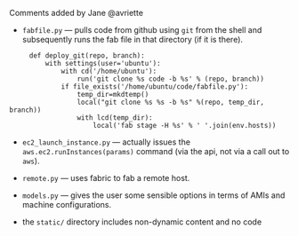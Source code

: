 Comments added by Jane @avriette

* `fabfile.py` &mdash; pulls code from github using `git` from the shell and subsequently runs the fab file in that directory (if it is there).

````
     def deploy_git(repo, branch):
         with settings(user='ubuntu'):
             with cd('/home/ubuntu'):
                 run('git clone %s code -b %s' % (repo, branch))
             if file_exists('/home/ubuntu/code/fabfile.py'):
                 temp_dir=mkdtemp()
                 local("git clone %s %s -b %s" %(repo, temp_dir, branch))
                 with lcd(temp_dir):
                     local('fab stage -H %s' % ' '.join(env.hosts))
 ````
 
* `ec2_launch_instance.py` &mdash; actually issues the `aws.ec2.runInstances(params)` command (via the api, not via a call out to `aws`).

* `remote.py` &mdash; uses fabric to fab a remote host.

* `models.py` &mdash; gives the user some sensible options in terms of AMIs and machine configurations.

* the `static/` directory includes non-dynamic content and no code
